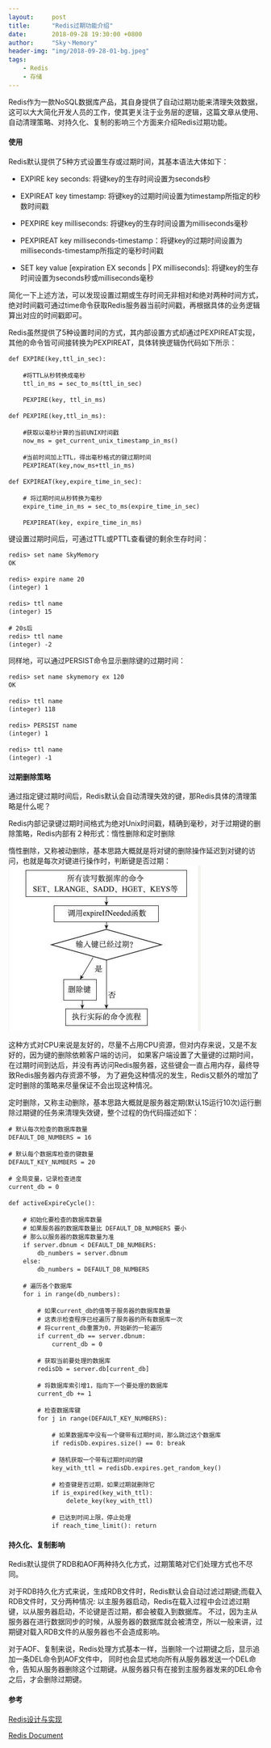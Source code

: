```yaml
---
layout:     post
title:      "Redis过期功能介绍"
date:       2018-09-28 19:30:00 +0800
author:     "Sky丶Memory"
header-img: "img/2018-09-28-01-bg.jpeg"
tags:
    - Redis
    - 存储
---
```


Redis作为一款NoSQL数据库产品，其自身提供了自动过期功能来清理失效数据，这可以大大简化开发人员的工作，使其更关注于业务层的逻辑，这篇文章从使用、自动清理策略、对持久化、复制的影响三个方面来介绍Redis过期功能。


#### 使用

Redis默认提供了5种方式设置生存或过期时间，其基本语法大体如下：

- EXPIRE key seconds: 将键key的生存时间设置为seconds秒

- EXPIREAT key timestamp: 将键key的过期时间设置为timestamp所指定的秒数时间戳

- PEXPIRE key milliseconds: 将键key的生存时间设置为milliseconds毫秒

- PEXPIREAT key milliseconds-timestamp：将键key的过期时间设置为milliseconds-timestamp所指定的毫秒时间戳

- SET key value [expiration EX seconds \| PX milliseconds]: 将键key的生存时间设置为seconds秒或milliseconds毫秒

简化一下上述方法，可以发现设置过期或生存时间无非相对和绝对两种时间方式，绝对时间戳可通过time命令获取Redis服务器当前时间戳，再根据具体的业务逻辑算出对应的时间戳即可。

Redis虽然提供了5种设置时间的方式，其内部设置方式却通过PEXPIREAT实现，其他的命令皆可间接转换为PEXPIREAT，具体转换逻辑伪代码如下所示：

```
def EXPIRE(key,ttl_in_sec):

    #将TTL从秒转换成毫秒
    ttl_in_ms = sec_to_ms(ttl_in_sec)

    PEXPIRE(key, ttl_in_ms)

def PEXPIRE(key,ttl_in_ms):

    #获取以毫秒计算的当前UNIX时间戳
    now_ms = get_current_unix_timestamp_in_ms()

    #当前时间加上TTL，得出毫秒格式的键过期时间
    PEXPIREAT(key,now_ms+ttl_in_ms)

def EXPIREAT(key,expire_time_in_sec):

    # 将过期时间从秒转换为毫秒
    expire_time_in_ms = sec_to_ms(expire_time_in_sec)

    PEXPIREAT(key, expire_time_in_ms)

```

键设置过期时间后，可通过TTL或PTTL查看键的剩余生存时间：
```
redis> set name SkyMemory
OK

redis> expire name 20
(integer) 1

redis> ttl name
(integer) 15

# 20s后
redis> ttl name 
(integer) -2
```

同样地，可以通过PERSIST命令显示删除键的过期时间：

```
redis> set name skymemory ex 120
OK

redis> ttl name
(integer) 118

redis> PERSIST name
(integer) 1

redis> ttl name
(integer) -1

```


#### 过期删除策略

通过指定键过期时间后，Redis默认会自动清理失效的键，那Redis具体的清理策略是什么呢？

Redis内部记录键过期时间格式为绝对Unix时间戳，精确到毫秒，对于过期键的删除策略，Redis内部有２种形式：惰性删除和定时删除

惰性删除，又称被动删除，基本思路大概就是将对键的删除操作延迟到对键的访问，也就是每次对键进行操作时，判断键是否过期：
![](/img/2018-09-28-01-01.jpeg)


这种方式对CPU来说是友好的，尽量不占用CPU资源，但对内存来说，又是不友好的，因为键的删除依赖客户端的访问，
如果客户端设置了大量键的过期时间，在过期时间到达后，并没有再访问Redis服务器，这些键会一直占用内存，最终导致Redis服务器内存资源不够，
为了避免这种情况的发生，Redis又额外的增加了定时删除的策略来尽量保证不会出现这种情况。


定时删除，又称主动删除，基本思路大概就是服务器定期(默认1S运行10次)运行删除过期键的任务来清理失效键，整个过程的伪代码描述如下：
```
# 默认每次检查的数据库数量
DEFAULT_DB_NUMBERS = 16

# 默认每个数据库检查的键数量
DEFAULT_KEY_NUMBERS = 20

# 全局变量，记录检查进度
current_db = 0

def activeExpireCycle():

    # 初始化要检查的数据库数量
    # 如果服务器的数据库数量比 DEFAULT_DB_NUMBERS 要小
    # 那么以服务器的数据库数量为准
    if server.dbnum < DEFAULT_DB_NUMBERS:
        db_numbers = server.dbnum
    else:
        db_numbers = DEFAULT_DB_NUMBERS

    # 遍历各个数据库
    for i in range(db_numbers):

        # 如果current_db的值等于服务器的数据库数量
        # 这表示检查程序已经遍历了服务器的所有数据库一次
        # 将current_db重置为0，开始新的一轮遍历
        if current_db == server.dbnum:
            current_db = 0

        # 获取当前要处理的数据库
        redisDb = server.db[current_db]

        # 将数据库索引增1，指向下一个要处理的数据库
        current_db += 1

        # 检查数据库键
        for j in range(DEFAULT_KEY_NUMBERS):

            # 如果数据库中没有一个键带有过期时间，那么跳过这个数据库
            if redisDb.expires.size() == 0: break

            # 随机获取一个带有过期时间的键
            key_with_ttl = redisDb.expires.get_random_key()

            # 检查键是否过期，如果过期就删除它
            if is_expired(key_with_ttl):
                delete_key(key_with_ttl)

            # 已达到时间上限，停止处理
            if reach_time_limit(): return
```

#### 持久化、复制影响

Redis默认提供了RDB和AOF两种持久化方式，过期策略对它们处理方式也不尽同。

对于RDB持久化方式来说，生成RDB文件时，Redis默认会自动过滤过期键;而载入RDB文件时，又分两种情况:
以主服务器启动，Redis在载入过程中会过滤过期键，以从服务器启动，不论键是否过期，都会被载入到数据库。
不过，因为主从服务器在进行数据同步的时候，从服务器的数据库就会被清空，所以一般来讲，过期键对载入RDB文件的从服务器也不会造成影响。

对于AOF、复制来说，Redis处理方式基本一样，当删除一个过期键之后，显示追加一条DEL命令到AOF文件中，
同时也会显式地向所有从服务器发送一个DEL命令，告知从服务器删除这个过期键。从服务器只有在接到主服务器发来的DEL命令之后，才会删除过期键。


#### 参考

[Redis设计与实现](https://read.douban.com/ebook/7519526/?dct=Web&type=paid&dcc=7519526&dcm=douban&dcs=updates)

[Redis Document](https://redis.io/commands/expire)